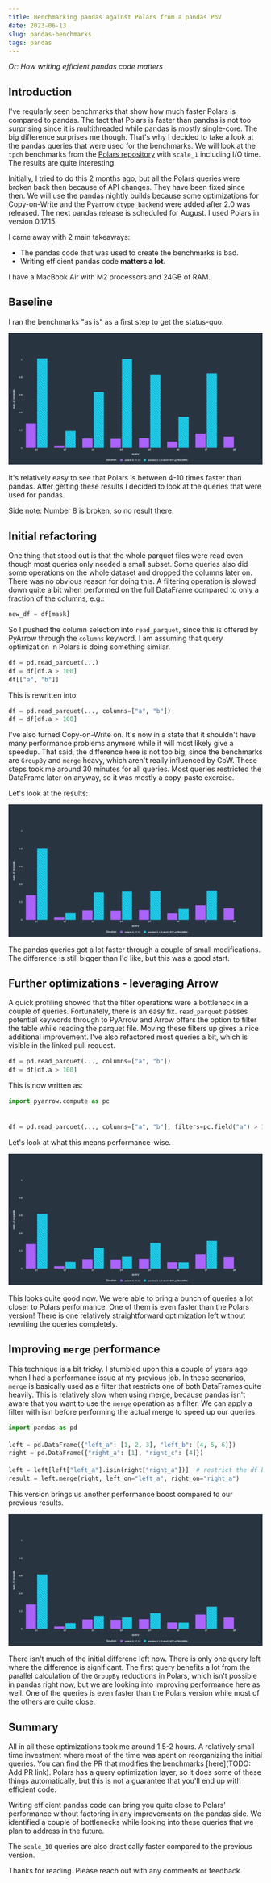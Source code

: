 ```yaml
---
title: Benchmarking pandas against Polars from a pandas PoV
date: 2023-06-13
slug: pandas-benchmarks
tags: pandas
---
```


_Or: How writing efficient pandas code matters_

## Introduction

I've regularly seen benchmarks that show how much faster Polars is compared to pandas. The fact
that Polars is faster than pandas is not too surprising since it is multithreaded while pandas is
mostly single-core. The big difference surprises me though. That's why I decided to take a look at
the pandas queries that were used for the benchmarks. We will look at the ``tpch`` benchmarks from
the [Polars repository](https://github.com/pola-rs/tpch) with ``scale_1`` including I/O time. 
The results are quite interesting.

Initially, I tried to do this 2 months ago, but all the Polars queries were broken back then because
of API changes. They have been fixed since then. We will use the pandas nightly builds because some 
optimizations for Copy-on-Write and the Pyarrow ``dtype_backend`` were added after 2.0 was released.
The next pandas release is scheduled for August. I used Polars in version 0.17.15.

I came away with 2 main takeaways:

- The pandas code that was used to create the benchmarks is bad.
- Writing efficient pandas code __matters a lot__.

I have a MacBook Air with M2 processors and 24GB of RAM.

## Baseline

I ran the benchmarks "as is" as a first step to get the status-quo.

![](../images/pandas_benchmark/baseline.png)

It's relatively easy to see that Polars is between 4-10 times faster than pandas. After getting 
these results I decided to look at the queries that were used for pandas.

Side note: Number 8 is broken, so no result there.

## Initial refactoring

One thing that stood out is that the whole parquet files were read even though
most queries only needed a small subset. Some queries also did some operations on
the whole dataset and dropped the columns later on. There was no obvious reason for doing
this. A filtering operation is slowed down quite a bit when performed on the full DataFrame compared
to only a fraction of the columns, e.g.:

```python
new_df = df[mask]
```

So I pushed the column selection into ``read_parquet``, since this is offered by PyArrow
through the ``columns`` keyword. I am assuming that query optimization in Polars is doing something
similar. 

```python
df = pd.read_parquet(...)
df = df[df.a > 100]
df[["a", "b"]]
```

This is rewritten into:

```python
df = pd.read_parquet(..., columns=["a", "b"])
df = df[df.a > 100]
```


I've also turned Copy-on-Write on. It's now in a state
that it shouldn't have many performance problems anymore while it will most likely
give a speedup. That said, the difference here is not too big, since the benchmarks are ``GroupBy`` 
and ``merge`` heavy, which aren't really influenced by CoW. These steps took me around 30 minutes 
for all queries. Most queries restricted the DataFrame later on anyway, so it was mostly a 
copy-paste exercise.

Let's look at the results:

![](../images/pandas_benchmark/first_optimization.png)

The pandas queries got a lot faster through a couple of small modifications. The difference is still
bigger than I'd like, but this was a good start.

## Further optimizations - leveraging Arrow

A quick profiling showed that the filter operations were a bottleneck in a couple of queries. 
Fortunately, there is an easy fix. ``read_parquet`` passes potential keywords through to PyArrow and
Arrow offers the option to filter the table while reading the parquet file. Moving these filters up 
gives a nice additional improvement. I've also refactored most queries a bit, which is visible in
the linked pull request.

```python
df = pd.read_parquet(..., columns=["a", "b"])
df = df[df.a > 100]
```

This is now written as:

```python
import pyarrow.compute as pc


df = pd.read_parquet(..., columns=["a", "b"], filters=pc.field("a") > 100)
```

Let's look at what this means performance-wise.

![](../images/pandas_benchmark/second_optimization.png)

This looks quite good now. We were able to bring a bunch of queries a lot closer
to Polars performance. One of them is even faster than the Polars version! There is one relatively 
straightforward optimization left without rewriting the queries completely.

## Improving ``merge`` performance

This technique is a bit tricky. I stumbled upon this a couple of years ago when I had a performance
issue at my previous job. In these scenarios, ``merge`` is basically used as a filter that restricts
one of both DataFrames quite heavily. This is relatively slow when using merge, because pandas
isn't aware that you want to use the ``merge`` operation as a filter. We can apply a filter
with isin before performing the actual merge to speed up our queries.

```python
import pandas as pd

left = pd.DataFrame({"left_a": [1, 2, 3], "left_b": [4, 5, 6]})
right = pd.DataFrame({"right_a": [1], "right_c": [4]})

left = left[left["left_a"].isin(right["right_a"])]  # restrict the df beforehand
result = left.merge(right, left_on="left_a", right_on="right_a")
```

This version brings us another performance boost compared to our previous results.

![](../images/pandas_benchmark/final_optimization.png)

There isn't much of the initial differenc left now. There is only
one query left where the difference is significant. The first
query benefits a lot from the parallel calculation of the ``GroupBy`` reductions
in Polars, which isn't possible in pandas right now, but we are looking into
improving performance here as well. One of the queries is even
faster than the Polars version while most of the others are quite close. 

## Summary

All in all these optimizations took me around 1.5-2 hours. A relatively small time investment where most
of the time was spent on reorganizing the initial queries. You can find the PR that modifies the 
benchmarks [here](TODO: Add PR link). Polars has a query optimization layer, so it does some of
these things automatically, but this is not a guarantee that you'll end up with efficient code. 

Writing efficient pandas code can bring you quite close to Polars' performance without factoring in
any improvements on the pandas side. We identified a couple of bottlenecks while looking into these
queries that we plan to address in the future. 

The ``scale_10`` queries are also drastically faster compared to the previous
version.

Thanks for reading. Please reach out with any comments or feedback.
